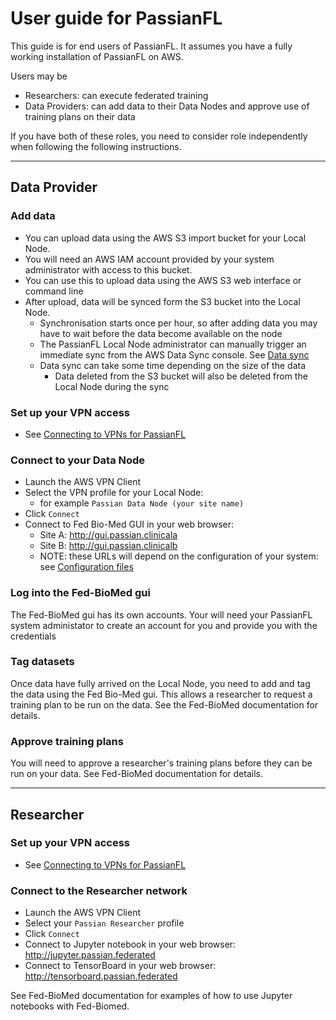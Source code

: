 # User guide for PassianFL

This guide is for end users of PassianFL. It assumes you have a fully working installation
of PassianFL on AWS.

Users may be  
- Researchers: can execute federated training
- Data Providers: can add data to their Data Nodes and approve use of training plans on their data

If you have both of these roles, you need to consider role independently when following the following instructions.

---

## Data Provider 

### Add data

- You can upload data using the AWS S3 import bucket for your Local Node.
- You will need an AWS IAM account provided by your system administrator with access to this bucket.
- You can use this to upload data using the AWS S3 web interface or command line
- After upload, data will be synced form the S3 bucket into the Local Node.
  - Synchronisation starts once per hour, so after adding data you may have to wait before the data
become available on the node
  - The PassianFL Local Node administrator can manually trigger an immediate sync from the AWS Data Sync console. See [Data sync](data-sync.md)   
  - Data sync can take some time depending on the size of the data 
    - Data deleted from the S3 bucket will also be deleted from the Local Node during the sync

### Set up your VPN access

- See [Connecting to VPNs for PassianFL](vpn-setup.md)

### Connect to your Data Node

- Launch the AWS VPN Client 
- Select the VPN profile for your Local Node:
  - for example `Passian Data Node (your site name)`
- Click `Connect`
- Connect to Fed Bio-Med GUI in your web browser:
  - Site A: http://gui.passian.clinicala
  - Site B: http://gui.passian.clinicalb
  - NOTE: these URLs will depend on the configuration of your system: see [Configuration files](configuration-files.md)


### Log into the Fed-BioMed gui
The Fed-BioMed gui has its own accounts. Your will need your PassianFL system administator to 
create an account for you and provide you with the credentials 


### Tag datasets

Once data have fully arrived on the Local Node, you need to add and tag the data using the
Fed Bio-Med gui. This allows a researcher to request a training plan to be run on the data.
See the Fed-BioMed documentation for details.

### Approve training plans
You will need to approve a researcher's training plans before they can be run on your data.
See Fed-BioMed documentation for details.

---

## Researcher

### Set up your VPN access

- See [Connecting to VPNs for PassianFL](vpn-setup.md)

### Connect to the Researcher network
- Launch the AWS VPN Client 
- Select your `Passian Researcher` profile
- Click `Connect`
- Connect to Jupyter notebook in your web browser:  http://jupyter.passian.federated
- Connect to TensorBoard in your web browser:  http://tensorboard.passian.federated

See Fed-BioMed documentation for examples of how to use Jupyter notebooks with Fed-Biomed.
